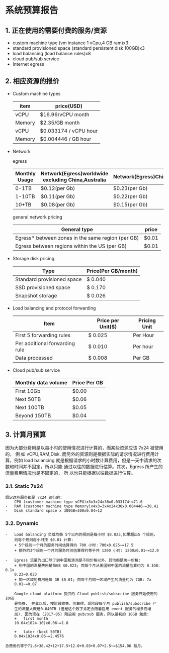 
# 系统预算报告



## 1. 正在使用的需要付费的服务/资源

-   custom machine type (vm instance 1 vCpu,4 GB ram)x3
-   standard provisioned space (standard persistent disk 100GB)x3
-   load balancing (load balance rules)x8
-   cloud pub/sub service
-   Internet egress



## 2. 相应资源的报价

-   Custom machine types
    
    | item   | price(USD)            |
	|----|----|
    | vCPU   | $16.96/vCPU month     |
    | Memory | $2.35/GB month        |
    | vCPU   | $0.033174 / vCPU hour |
    | Memory | $0.004446 / GB hour   |
-   Network

	egress

	| Monthly Usage | Network(Egress)worldwide excluding China,Australia | Network(Egress)China | Network(Egress)Australia |
	|----|----|----|----|
	| 0-1TB         | $0.12(per Gb)                                      | $0.23(per Gb)        | $0.19                    |
	| 1-10TB        | $0.11(per Gb)                                      | $0.22(per Gb)        | $0.18                    |
	| 10+TB         | $0.08(per Gb)                                      | $0.15(per Gb)        | $0.15                    |

	general network pricing

	| General type                                       | price |
	|----|----|
	| Egress\* between zones in the same region (per GB) | $0.01 |
	| Egress between regions within the US (per GB)      | $0.01 |

-   Storage disk pricing
    
    | Type                       | Price(Per GB/month) |
	|----|----|
    | Standard provisioned space | $ 0.040             |
    | SSD provisioned space      | $ 0.170             |
    | Snapshot storage           | $ 0.026             |

-   Load balancing and protocol forwarding

	| Item                           | Price per Unit($) | Pricing Unit |
	|----|----|----|
	| First 5 forwarding rules       | $ 0.025           | Per Hour     |
	| Per additional forwarding rule | $ 0.010           | Per hour     |
	| Data processed                 | $ 0.008           | Per GB       |

-   Cloud pub/sub service
    
    | Monthly data volume | Price Per GB |
	|----|----|
    | First 10Gb          | $0.00        |
    | Next 50TB           | $0.06        |
    | Next 100TB          | $0.05        |
    | Beyond 150TB        | $0.04        |



## 3. 计算月预算

因为大部分费用是以每小时的使用情况进行计算的，而某些资源应该 7x24 被使用的， 例
如 vCPU,RAM,Disk. 而另外的资源则是根据实际的请求情况进行费用计算，例如 load
balancing 就是根据请求的小时数计算费用，但是一天中请求的次数和时间并不固定，所以只能
通过以往的数据进行估算。其次，Egress 所产生的流量费用情况也是不固定的， 所
以也只能根据以往数据进行估算。

### 3.1.  Static 7x24
    假定这些服务都是 7x24 运行的:
    -   CPU (customer machine type vCPU)x3=3x24x30x0.033174~=71.6
    -   RAM (customer machine type Memory)x4x3=3x4x24x30x0.004446~=38.41
    -   Disk standard space x 300GB=300x0.04=12

### 3.2.  Dynamic
    -   Load balancing 负载均衡 5个以内的规则是每小时 $0.025,如果超出5 个规则，
        则每个规则每小时按 $0.01 计算:
		+ 5个规则一个月的服务时间估算得约 700 小时：700x0.025~=17.5
		+ 额外的3个规则一个月的服务时间估算得约等于共 1200 小时: 1200x0.01~=12.0
    
    -   Egress 流量的出口除了到中国和澳洲是不同价格以外，其他都是统一价格:
		+ 到中国的流量费用是每GB $0.023; 而每个月从美国到中国的流量估算约为 0.1GB: 0.1x
        0.23=0.023 
		+ 同一区域的费用是每 GB $0.01; 而每个月同一区域产生的流量约为 7GB: 7x
        0.01~=0.07
    
    -   Google cloud platform 提供的 Cloud publish/subscribe 服务开始使用的 10GB
        是免费， 在此以后，按阶段收费。估算得，现阶段每个月 publish/subscribe 产
        生的流量大概是0.040TB (但是这个数字肯定会随着启用 event 服务的增多而增
        加). 因为现在 (2017-05) 刚启用 pub/sub 服务，所以最初的 10GB 免费:
        +   first month 
		(0.04x1024-10)x0.06~=1.8
        
        +   later (Next 50TB)
        0.04x1024x0.06~=2.4576
    
    总费用约等于71.6+38.42+12+17.5+12.0+0.03+0.07+2.5~=$154.06 每月。
